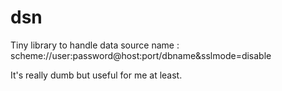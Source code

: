 # dsn

Tiny library to handle data source name : scheme://user:password@host:port/dbname&sslmode=disable

It's really dumb but useful for me at least.